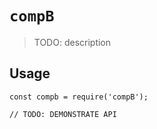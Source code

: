 # `compB`

> TODO: description

## Usage

```
const compb = require('compB');

// TODO: DEMONSTRATE API
```
